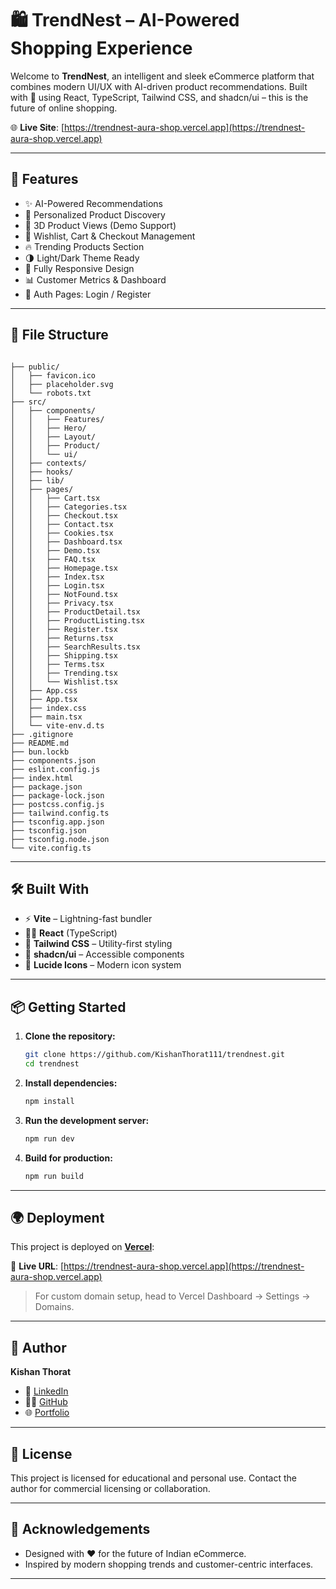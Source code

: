 # 🛍️ TrendNest – AI-Powered Shopping Experience

Welcome to **TrendNest**, an intelligent and sleek eCommerce platform that combines modern UI/UX with AI-driven product recommendations. Built with 💙 using React, TypeScript, Tailwind CSS, and shadcn/ui – this is the future of online shopping.

🌐 **Live Site**: [https://trendnest-aura-shop.vercel.app](https://trendnest-aura-shop.vercel.app)

---

## 🚀 Features

- ✨ AI-Powered Recommendations
- 🎯 Personalized Product Discovery
- 🎥 3D Product Views (Demo Support)
- 🧠 Wishlist, Cart & Checkout Management
- 🔥 Trending Products Section
- 🌗 Light/Dark Theme Ready
- 📱 Fully Responsive Design
- 📊 Customer Metrics & Dashboard
- 🔐 Auth Pages: Login / Register

---

## 📁 File Structure

```

├── public/
│   ├── favicon.ico
│   ├── placeholder.svg
│   └── robots.txt
├── src/
│   ├── components/
│   │   ├── Features/
│   │   ├── Hero/
│   │   ├── Layout/
│   │   ├── Product/
│   │   └── ui/
│   ├── contexts/
│   ├── hooks/
│   ├── lib/
│   ├── pages/
│   │   ├── Cart.tsx
│   │   ├── Categories.tsx
│   │   ├── Checkout.tsx
│   │   ├── Contact.tsx
│   │   ├── Cookies.tsx
│   │   ├── Dashboard.tsx
│   │   ├── Demo.tsx
│   │   ├── FAQ.tsx
│   │   ├── Homepage.tsx
│   │   ├── Index.tsx
│   │   ├── Login.tsx
│   │   ├── NotFound.tsx
│   │   ├── Privacy.tsx
│   │   ├── ProductDetail.tsx
│   │   ├── ProductListing.tsx
│   │   ├── Register.tsx
│   │   ├── Returns.tsx
│   │   ├── SearchResults.tsx
│   │   ├── Shipping.tsx
│   │   ├── Terms.tsx
│   │   ├── Trending.tsx
│   │   └── Wishlist.tsx
│   ├── App.css
│   ├── App.tsx
│   ├── index.css
│   ├── main.tsx
│   └── vite-env.d.ts
├── .gitignore
├── README.md
├── bun.lockb
├── components.json
├── eslint.config.js
├── index.html
├── package.json
├── package-lock.json
├── postcss.config.js
├── tailwind.config.ts
├── tsconfig.app.json
├── tsconfig.json
├── tsconfig.node.json
└── vite.config.ts

````

---

## 🛠️ Built With

- ⚡ **Vite** – Lightning-fast bundler
- 🧑‍🎨 **React** (TypeScript)
- 💄 **Tailwind CSS** – Utility-first styling
- 🧩 **shadcn/ui** – Accessible components
- 🧠 **Lucide Icons** – Modern icon system

---

## 📦 Getting Started

1. **Clone the repository:**
   ```bash
   git clone https://github.com/KishanThorat111/trendnest.git
   cd trendnest
   ```

2. **Install dependencies:**

   ```bash
   npm install
   ```

3. **Run the development server:**

   ```bash
   npm run dev
   ```

4. **Build for production:**

   ```bash
   npm run build
   ```

---

## 🌍 Deployment

This project is deployed on [**Vercel**](https://vercel.com):

🔗 **Live URL**: [https://trendnest-aura-shop.vercel.app](https://trendnest-aura-shop.vercel.app)

> For custom domain setup, head to Vercel Dashboard → Settings → Domains.

---

## 👤 Author

**Kishan Thorat**

* 💼 [LinkedIn](https://linkedin.com/in/kishanthorat)
* 🧑‍💻 [GitHub](https://github.com/KishanThorat111)
* 🌐 [Portfolio](https://portfolio.ecommerceweb.shop)

---

## 📄 License

This project is licensed for educational and personal use. Contact the author for commercial licensing or collaboration.

---

## 🙏 Acknowledgements

* Designed with ❤️ for the future of Indian eCommerce.
* Inspired by modern shopping trends and customer-centric interfaces.

---
